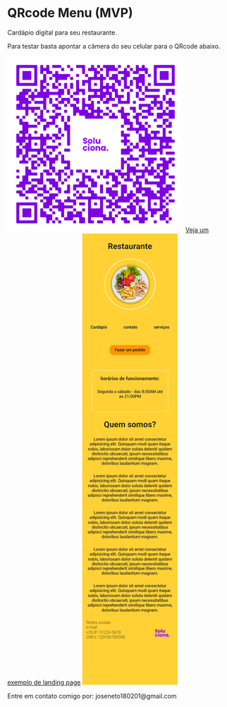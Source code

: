 # QRcode Menu (MVP)

<p>Cardápio digital para seu restaurante.</p>
<p>Para testar basta apontar a câmera do seu celular para o QRcode abaixo.</p>

<img src="./assets/images/qrcode-example.png" alt="escaneie esse QRcode">
<a href="https://thejoseneto.github.io/soluciona-free-services-MVP/lading-page/index.html">Veja um exemplo de landing page</a>
<img src="./assets/images/lp-example.png">
<p>Entre em contato comigo por: joseneto180201@gmail.com</p>
